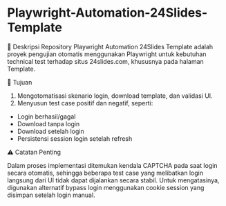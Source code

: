 # Playwright-Automation-24Slides-Template
📄 Deskripsi Repository
Playwright Automation 24Slides Template adalah proyek pengujian otomatis menggunakan Playwright untuk kebutuhan technical test terhadap situs 24slides.com, khususnya pada halaman Template.

🎯 Tujuan
1. Mengotomatisasi skenario login, download template, dan validasi UI.
2. Menyusun test case positif dan negatif, seperti:
- Login berhasil/gagal
- Download tanpa login
- Download setelah login
- Persistensi session login setelah refresh

⚠️ Catatan Penting

Dalam proses implementasi ditemukan kendala CAPTCHA pada saat login secara otomatis, sehingga beberapa test case yang melibatkan login langsung dari UI tidak dapat dijalankan secara stabil. Untuk mengatasinya, digunakan alternatif bypass login menggunakan cookie session yang disimpan setelah login manual.
